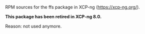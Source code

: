 RPM sources for the ffs package in XCP-ng (https://xcp-ng.org/).

**This package has been retired in XCP-ng 8.0.**

Reason: not used anymore.
